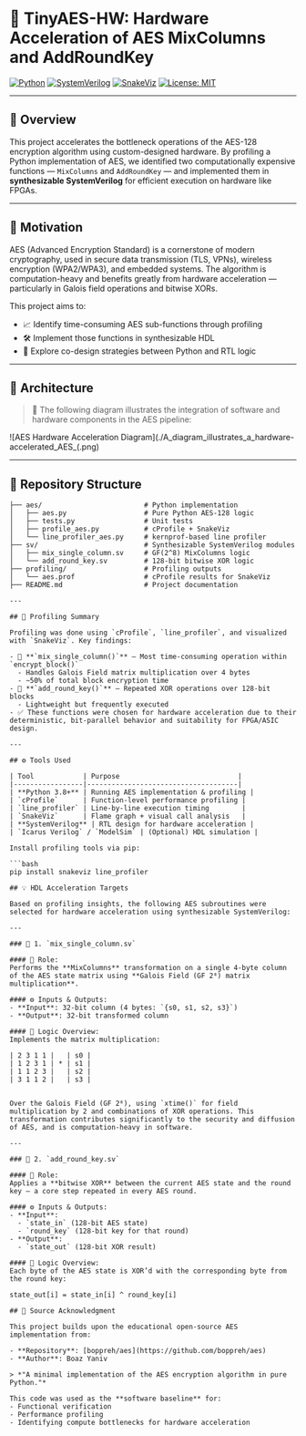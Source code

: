 # 🔐 TinyAES-HW: Hardware Acceleration of AES MixColumns and AddRoundKey

[![Python](https://img.shields.io/badge/python-3.8%2B-blue.svg)](https://www.python.org/)
[![SystemVerilog](https://img.shields.io/badge/SystemVerilog-Synthesizable-green)]()
[![SnakeViz](https://img.shields.io/badge/Profiling-SnakeViz-yellow)](https://jiffyclub.github.io/snakeviz/)
[![License: MIT](https://img.shields.io/badge/license-MIT-blue.svg)](LICENSE)

---

## 📘 Overview

This project accelerates the bottleneck operations of the AES-128 encryption algorithm using custom-designed hardware. By profiling a Python implementation of AES, we identified two computationally expensive functions — `MixColumns` and `AddRoundKey` — and implemented them in **synthesizable SystemVerilog** for efficient execution on hardware like FPGAs.

---

## 🔎 Motivation

AES (Advanced Encryption Standard) is a cornerstone of modern cryptography, used in secure data transmission (TLS, VPNs), wireless encryption (WPA2/WPA3), and embedded systems. The algorithm is computation-heavy and benefits greatly from hardware acceleration — particularly in Galois field operations and bitwise XORs.

This project aims to:
- 📈 Identify time-consuming AES sub-functions through profiling
- 🛠 Implement those functions in synthesizable HDL
- 🔄 Explore co-design strategies between Python and RTL logic

---

## 🧩 Architecture

> 🔧 The following diagram illustrates the integration of software and hardware components in the AES pipeline:

![AES Hardware Acceleration Diagram](./A_diagram_illustrates_a_hardware-accelerated_AES_(.png)

---

## 📂 Repository Structure

```text
├── aes/                         # Python implementation
│   ├── aes.py                   # Pure Python AES-128 logic
│   ├── tests.py                 # Unit tests
│   ├── profile_aes.py           # cProfile + SnakeViz
│   └── line_profiler_aes.py     # kernprof-based line profiler
├── sv/                          # Synthesizable SystemVerilog modules
│   ├── mix_single_column.sv     # GF(2^8) MixColumns logic
│   └── add_round_key.sv         # 128-bit bitwise XOR logic
├── profiling/                   # Profiling outputs
│   └── aes.prof                 # cProfile results for SnakeViz
├── README.md                    # Project documentation

---

## 🔬 Profiling Summary

Profiling was done using `cProfile`, `line_profiler`, and visualized with `SnakeViz`. Key findings:

- 🔺 **`mix_single_column()`** – Most time-consuming operation within `encrypt_block()`
  - Handles Galois Field matrix multiplication over 4 bytes
  - ~50% of total block encryption time
- 🔺 **`add_round_key()`** – Repeated XOR operations over 128-bit blocks
  - Lightweight but frequently executed
- ✅ These functions were chosen for hardware acceleration due to their deterministic, bit-parallel behavior and suitability for FPGA/ASIC design.

---

## ⚙️ Tools Used

| Tool            | Purpose                             |
|-----------------|-------------------------------------|
| **Python 3.8+** | Running AES implementation & profiling |
| `cProfile`      | Function-level performance profiling |
| `line_profiler` | Line-by-line execution timing        |
| `SnakeViz`      | Flame graph + visual call analysis   |
| **SystemVerilog** | RTL design for hardware acceleration |
| `Icarus Verilog` / `ModelSim` | (Optional) HDL simulation |

Install profiling tools via pip:

```bash
pip install snakeviz line_profiler

## 💡 HDL Acceleration Targets

Based on profiling insights, the following AES subroutines were selected for hardware acceleration using synthesizable SystemVerilog:

---

### 🔷 1. `mix_single_column.sv`

#### 📌 Role:
Performs the **MixColumns** transformation on a single 4-byte column of the AES state matrix using **Galois Field (GF 2⁸) matrix multiplication**.

#### ⚙️ Inputs & Outputs:
- **Input**: 32-bit column (4 bytes: `{s0, s1, s2, s3}`)
- **Output**: 32-bit transformed column

#### 🧠 Logic Overview:
Implements the matrix multiplication:

| 2 3 1 1 |   | s0 |
| 1 2 3 1 | * | s1 |
| 1 1 2 3 |   | s2 |
| 3 1 1 2 |   | s3 |


Over the Galois Field (GF 2⁸), using `xtime()` for field multiplication by 2 and combinations of XOR operations. This transformation contributes significantly to the security and diffusion of AES, and is computation-heavy in software.

---

### 🔷 2. `add_round_key.sv`

#### 📌 Role:
Applies a **bitwise XOR** between the current AES state and the round key — a core step repeated in every AES round.

#### ⚙️ Inputs & Outputs:
- **Input**: 
  - `state_in` (128-bit AES state)
  - `round_key` (128-bit key for that round)
- **Output**: 
  - `state_out` (128-bit XOR result)

#### 🧠 Logic Overview:
Each byte of the AES state is XOR’d with the corresponding byte from the round key:

state_out[i] = state_in[i] ^ round_key[i]

## 🔗 Source Acknowledgment

This project builds upon the educational open-source AES implementation from:

- **Repository**: [boppreh/aes](https://github.com/boppreh/aes)  
- **Author**: Boaz Yaniv

> *"A minimal implementation of the AES encryption algorithm in pure Python."*

This code was used as the **software baseline** for:
- Functional verification  
- Performance profiling  
- Identifying compute bottlenecks for hardware acceleration

